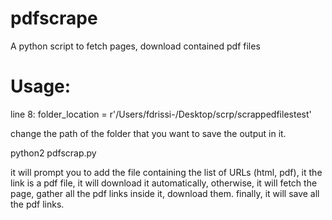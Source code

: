 # pdfscrape
A python script to fetch pages, download contained pdf files

# Usage:

line 8: folder_location = r'/Users/fdrissi-/Desktop/scrp/scrappedfilestest'

change the path of the folder that you want to save the output in it.

python2 pdfscrap.py

it will prompt you to add the file containing the list of URLs (html, pdf), it the link is a pdf file, it will download it automatically, otherwise, it will fetch the page, gather all the pdf links inside it, download them.
finally, it will save all the pdf links.
